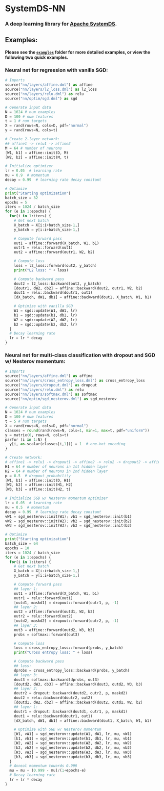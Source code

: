 <!--
{% comment %}
Licensed to the Apache Software Foundation (ASF) under one or more
contributor license agreements.  See the NOTICE file distributed with
this work for additional information regarding copyright ownership.
The ASF licenses this file to you under the Apache License, Version 2.0
(the "License"); you may not use this file except in compliance with
the License.  You may obtain a copy of the License at

http://www.apache.org/licenses/LICENSE-2.0

Unless required by applicable law or agreed to in writing, software
distributed under the License is distributed on an "AS IS" BASIS,
WITHOUT WARRANTIES OR CONDITIONS OF ANY KIND, either express or implied.
See the License for the specific language governing permissions and
limitations under the License.
{% endcomment %}
-->

# SystemDS-NN

### A deep learning library for [Apache SystemDS](https://github.com/tugraz-isds/systemds).

## Examples:
#### Please see the [`examples`](examples) folder for more detailed examples, or view the following two quick examples.
### Neural net for regression with vanilla SGD:
```python
# Imports
source("nn/layers/affine.dml") as affine
source("nn/layers/l2_loss.dml") as l2_loss
source("nn/layers/relu.dml") as relu
source("nn/optim/sgd.dml") as sgd

# Generate input data
N = 1024 # num examples
D = 100 # num features
t = 1 # num targets
X = rand(rows=N, cols=D, pdf="normal")
y = rand(rows=N, cols=t)

# Create 2-layer network:
## affine1 -> relu1 -> affine2
M = 64 # number of neurons
[W1, b1] = affine::init(D, M)
[W2, b2] = affine::init(M, t)

# Initialize optimizer
lr = 0.05  # learning rate
mu = 0.9  # momentum
decay = 0.99  # learning rate decay constant

# Optimize
print("Starting optimization")
batch_size = 32
epochs = 5
iters = 1024 / batch_size
for (e in 1:epochs) {
  for(i in 1:iters) {
    # Get next batch
    X_batch = X[i:i+batch_size-1,]
    y_batch = y[i:i+batch_size-1,]

    # Compute forward pass
    out1 = affine::forward(X_batch, W1, b1)
    outr1 = relu::forward(out1)
    out2 = affine::forward(outr1, W2, b2)

    # Compute loss
    loss = l2_loss::forward(out2, y_batch)
    print("L2 loss: " + loss)

    # Compute backward pass
    dout2 = l2_loss::backward(out2, y_batch)
    [doutr1, dW2, db2] = affine::backward(dout2, outr1, W2, b2)
    dout1 = relu::backward(doutr1, out1)
    [dX_batch, dW1, db1] = affine::backward(dout1, X_batch, W1, b1)

    # Optimize with vanilla SGD
    W1 = sgd::update(W1, dW1, lr)
    b1 = sgd::update(b1, db1, lr)
    W2 = sgd::update(W2, dW2, lr)
    b2 = sgd::update(b2, db2, lr)
  }
  # Decay learning rate
  lr = lr * decay
}
```

### Neural net for multi-class classification with dropout and SGD w/ Nesterov momentum:
```python
# Imports
source("nn/layers/affine.dml") as affine
source("nn/layers/cross_entropy_loss.dml") as cross_entropy_loss
source("nn/layers/dropout.dml") as dropout
source("nn/layers/relu.dml") as relu
source("nn/layers/softmax.dml") as softmax
source("nn/optim/sgd_nesterov.dml") as sgd_nesterov

# Generate input data
N = 1024 # num examples
D = 100 # num features
t = 5 # num targets
X = rand(rows=N, cols=D, pdf="normal")
classes = round(rand(rows=N, cols=1, min=1, max=t, pdf="uniform"))
y = matrix(0, rows=N, cols=t)
parfor (i in 1:N) {
  y[i, as.scalar(classes[i,1])] = 1  # one-hot encoding
}

# Create network:
# affine1 -> relu1 -> dropout1 -> affine2 -> relu2 -> dropout2 -> affine3 -> softmax
H1 = 64 # number of neurons in 1st hidden layer
H2 = 64 # number of neurons in 2nd hidden layer
p = 0.5  # dropout probability
[W1, b1] = affine::init(D, H1)
[W2, b2] = affine::init(H1, H2)
[W3, b3] = affine::init(H2, t)

# Initialize SGD w/ Nesterov momentum optimizer
lr = 0.05  # learning rate
mu = 0.5  # momentum
decay = 0.99  # learning rate decay constant
vW1 = sgd_nesterov::init(W1); vb1 = sgd_nesterov::init(b1)
vW2 = sgd_nesterov::init(W2); vb2 = sgd_nesterov::init(b2)
vW3 = sgd_nesterov::init(W3); vb3 = sgd_nesterov::init(b3)

# Optimize
print("Starting optimization")
batch_size = 64
epochs = 10
iters = 1024 / batch_size
for (e in 1:epochs) {
  for(i in 1:iters) {
    # Get next batch
    X_batch = X[i:i+batch_size-1,]
    y_batch = y[i:i+batch_size-1,]

    # Compute forward pass
    ## layer 1:
    out1 = affine::forward(X_batch, W1, b1)
    outr1 = relu::forward(out1)
    [outd1, maskd1] = dropout::forward(outr1, p, -1)
    ## layer 2:
    out2 = affine::forward(outd1, W2, b2)
    outr2 = relu::forward(out2)
    [outd2, maskd2] = dropout::forward(outr2, p, -1)
    ## layer 3:
    out3 = affine::forward(outd2, W3, b3)
    probs = softmax::forward(out3)

    # Compute loss
    loss = cross_entropy_loss::forward(probs, y_batch)
    print("Cross entropy loss: " + loss)

    # Compute backward pass
    ## loss:
    dprobs = cross_entropy_loss::backward(probs, y_batch)
    ## layer 3:
    dout3 = softmax::backward(dprobs, out3)
    [doutd2, dW3, db3] = affine::backward(dout3, outd2, W3, b3)
    ## layer 2:
    doutr2 = dropout::backward(doutd2, outr2, p, maskd2)
    dout2 = relu::backward(doutr2, out2)
    [doutd1, dW2, db2] = affine::backward(dout2, outd1, W2, b2)
    ## layer 1:
    doutr1 = dropout::backward(doutd1, outr1, p, maskd1)
    dout1 = relu::backward(doutr1, out1)
    [dX_batch, dW1, db1] = affine::backward(dout1, X_batch, W1, b1)

    # Optimize with SGD w/ Nesterov momentum
    [W1, vW1] = sgd_nesterov::update(W1, dW1, lr, mu, vW1)
    [b1, vb1] = sgd_nesterov::update(b1, db1, lr, mu, vb1)
    [W2, vW2] = sgd_nesterov::update(W2, dW2, lr, mu, vW2)
    [b2, vb2] = sgd_nesterov::update(b2, db2, lr, mu, vb2)
    [W3, vW3] = sgd_nesterov::update(W3, dW3, lr, mu, vW3)
    [b3, vb3] = sgd_nesterov::update(b3, db3, lr, mu, vb3)
  }
  # Anneal momentum towards 0.999
  mu = mu + (0.999 - mu)/(1+epochs-e)
  # Decay learning rate
  lr = lr * decay
}
```
